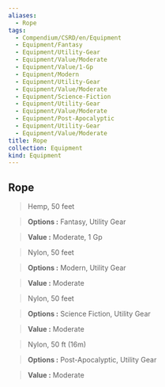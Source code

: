 ```yaml
---
aliases:
  - Rope
tags:
  - Compendium/CSRD/en/Equipment
  - Equipment/Fantasy
  - Equipment/Utility-Gear
  - Equipment/Value/Moderate
  - Equipment/Value/1-Gp
  - Equipment/Modern
  - Equipment/Utility-Gear
  - Equipment/Value/Moderate
  - Equipment/Science-Fiction
  - Equipment/Utility-Gear
  - Equipment/Value/Moderate
  - Equipment/Post-Apocalyptic
  - Equipment/Utility-Gear
  - Equipment/Value/Moderate
title: Rope
collection: Equipment
kind: Equipment
---
```

## Rope    
    
>Hemp, 50 feet    
> **Options :** Fantasy, Utility Gear    
> **Value :** Moderate, 1 Gp    
    
>Nylon, 50 feet    
> **Options :** Modern, Utility Gear    
> **Value :** Moderate    
    
>Nylon, 50 feet    
> **Options :** Science Fiction, Utility Gear    
> **Value :** Moderate    
    
>Nylon, 50 ft (16m)    
> **Options :** Post-Apocalyptic, Utility Gear    
> **Value :** Moderate